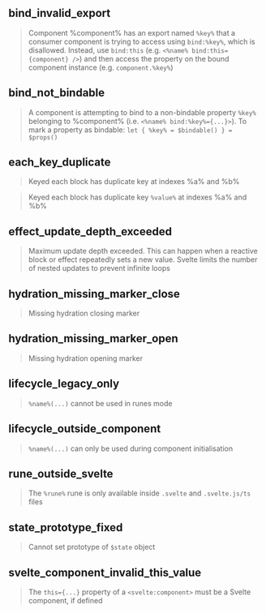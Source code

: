 ## bind_invalid_export

> Component %component% has an export named `%key%` that a consumer component is trying to access using `bind:%key%`, which is disallowed. Instead, use `bind:this` (e.g. `<%name% bind:this={component} />`) and then access the property on the bound component instance (e.g. `component.%key%`)

## bind_not_bindable

> A component is attempting to bind to a non-bindable property `%key%` belonging to %component% (i.e. `<%name% bind:%key%={...}>`). To mark a property as bindable: `let { %key% = $bindable() } = $props()`

## each_key_duplicate

> Keyed each block has duplicate key at indexes %a% and %b%

> Keyed each block has duplicate key `%value%` at indexes %a% and %b%

## effect_update_depth_exceeded

> Maximum update depth exceeded. This can happen when a reactive block or effect repeatedly sets a new value. Svelte limits the number of nested updates to prevent infinite loops

## hydration_missing_marker_close

> Missing hydration closing marker

## hydration_missing_marker_open

> Missing hydration opening marker

## lifecycle_legacy_only

> `%name%(...)` cannot be used in runes mode

## lifecycle_outside_component

> `%name%(...)` can only be used during component initialisation

## rune_outside_svelte

> The `%rune%` rune is only available inside `.svelte` and `.svelte.js/ts` files

## state_prototype_fixed

> Cannot set prototype of `$state` object

## svelte_component_invalid_this_value

> The `this={...}` property of a `<svelte:component>` must be a Svelte component, if defined
